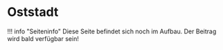 # Oststadt

!!! info "Seiteninfo" 
      Diese Seite befindet sich noch im Aufbau. Der Beitrag wird bald verfügbar sein!
